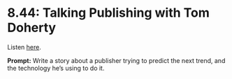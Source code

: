 # 8.44: Talking Publishing with Tom Doherty 

Listen [here](http://www.writingexcuses.com/2013/11/03/writing-excuses-8-44-talking-publishing-with-tom-doherty/). 

**Prompt:** Write a story about a publisher trying to predict the next trend, and the technology he’s using to do it.